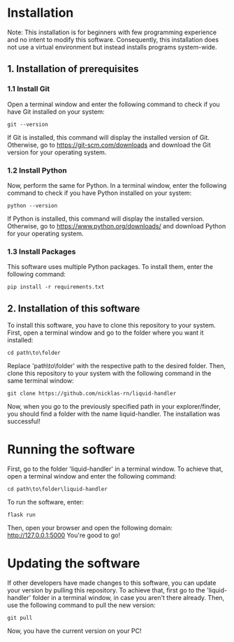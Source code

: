# Installation
Note: This installation is for beginners with few programming experience and no intent to modify this software. Consequently, this installation does not use a virtual environment but instead installs programs system-wide.
## 1. Installation of prerequisites
### 1.1 Install Git
Open a terminal window and enter the following command to check if you have Git installed on your system:
```
git --version
```
If Git is installed, this command will display the installed version of Git. Otherwise, go to https://git-scm.com/downloads and download the Git version for your operating system.
### 1.2 Install Python
Now, perform the same for Python. In a terminal window, enter the following command to check if you have Python installed on your system:
```
python --version
```
If Python is installed, this command will display the installed version. Otherwise, go to https://www.python.org/downloads/ and download Python for your operating system.
### 1.3 Install Packages
This software uses multiple Python packages. To install them, enter the following command:
```
pip install -r requirements.txt
```
## 2. Installation of this software
To install this software, you have to clone this repository to your system. First, open a terminal window and go to the folder where you want it installed:
```
cd path\to\folder
```
Replace 'path\to\folder' with the respective path to the desired folder.
Then, clone this repository to your system with the following command in the same terminal window:
```
git clone https://github.com/nicklas-rn/liquid-handler
```
Now, when you go to the previously specified path in your explorer/finder, you should find a folder with the name liquid-handler. The installation was successful!

# Running the software
First, go to the folder 'liquid-handler' in a terminal window. To achieve that, open a terminal window and enter the following command:
```
cd path\to\folder\liquid-handler
```
To run the software, enter:
```
flask run
```
Then, open your browser and open the following domain: http://127.0.0.1:5000
You're good to go!

# Updating the software
If other developers have made changes to this software, you can update your version by pulling this repository. To achieve that, first go to the 'liquid-handler' folder in a terminal window, in case you aren't there already. Then, use the following command to pull the new version:
```
git pull
```
Now, you have the current version on your PC!
